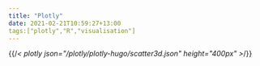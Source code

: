 ```yaml
---
title: "Plotly"
date: 2021-02-21T10:59:27+13:00
tags:["plotly","R","visualisation"]
---
```






{{/*< plotly json="/plotly/plotly-hugo/scatter3d.json" height="400px" >*/}}